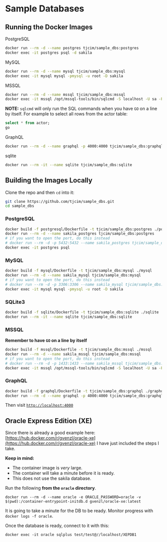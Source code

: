 # Sample Databases

## Running the Docker Images

PostgreSQL
```bash
docker run --rm -d --name postgres tjcim/sample_dbs:postgres
docker exec -it postgres psql -d sakila
```

MySQL
```bash
docker run --rm -d --name mysql tjcim/sample_dbs:mysql
docker exec -it mysql mysql -pmysql -u root -D sakila
```

MSSQL
```bash
docker run --rm -d --name mssql tjcim/sample_dbs:mssql
docker exec -it mssql /opt/mssql-tools/bin/sqlcmd -S localhost -U sa -P S@mpleDBs1 -d sakila
```

**NOTE:** `sqlcmd` will only run the SQL commands when you have `GO` on a line by itself. For example to select all rows from the actor table:

```sql
select * from actor;
go
```

GraphQL
```bash
docker run --rm -d --name graphql -p 4000:4000 tjcim/sample_dbs:graphql
```

sqlite
```bash
docker run --rm -it --name sqlite tjcim/sample_dbs:sqlite
```

## Building the Images Locally

Clone the repo and then `cd` into it:

```bash
git clone https://github.com/tjcim/sample_dbs.git
cd sample_dbs
```

### PostgreSQL

``` bash
docker build -f postgresql/Dockerfile -t tjcim/sample_dbs:postgres ./postgresql
docker run --rm -d --name sakila_postgres tjcim/sample_dbs:postgres
# if you want to open the port, do this instead
# docker run --rm -d -p 5432:5432 --name sakila_postgres tjcim/sample_dbs:postgres
docker exec -it postgres psql
```

### MySQL

```bash
docker build -f mysql/Dockerfile -t tjcim/sample_dbs:mysql ./mysql
docker run --rm -d --name sakila_mysql tjcim/sample_dbs:mysql
# if you want to open the port, do this instead
# docker run --rm -d -p 3306:3306 --name sakila_mysql tjcim/sample_dbs:mysql
docker exec -it mysql mysql -pmysql -u root -D sakila
```

### SQLite3

```bash
docker build -f sqlite/Dockerfile -t tjcim/sample_dbs:sqlite ./sqlite
docker run --rm -it --name sqlite tjcim/sample_dbs:sqlite
```

### MSSQL

**Remember to have `GO` on a line by itself**

```bash
docker build -f mssql/Dockerfile -t tjcim/sample_dbs:mssql ./mssql
docker run --rm -d --name sakila_mssql tjcim/sample_dbs:mssql
# if you want to open the port, do this instead
# docker run --rm -d -p 1433:1433 --name sakila_mssql tjcim/sample_dbs:mssql
docker exec -it mssql /opt/mssql-tools/bin/sqlcmd -S localhost -U sa -P S@mpleDBs1 -d sakila
```

### GraphQL

```bash
docker build -f graphql/Dockerfile -t tjcim/sample_dbs:graphql ./graphql
docker run --rm -d --name graphql -p 4000:4000 tjcim/sample_dbs:graphql
```

Then visit [`http://localhost:4000`](http://localhost:4000)

## Oracle Express Edition (XE)

Since there is already a good example here: [https://hub.docker.com/r/gvenzl/oracle-xe](https://hub.docker.com/r/gvenzl/oracle-xe) I have just included the steps I take.

**Keep in mind:**
* The container image is *very* large.
* The container will take a minute before it is ready.
* This does not use the sakila database.

Run the following **from the `oracle` directory**.
```
docker run --rm -d --name oracle -e ORACLE_PASSWORD=oracle -v $(pwd):/container-entrypoint-initdb.d gvenzl/oracle-xe:latest
```

It is going to take a minute for the DB to be ready. Monitor progress with `docker logs -f oracle`.

Once the database is ready, connect to it with this:
```
docker exec -it oracle sqlplus test/test@//localhost/XEPDB1
```

